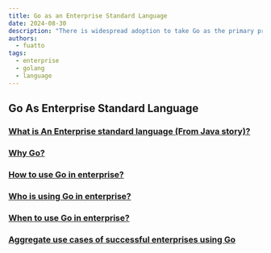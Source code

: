 ```yaml
---
title: Go as an Enterprise Standard Language
date: 2024-08-30
description: "There is widespread adoption to take Go as the primary programming language for enterprise-level software development, emphasizing its simplicity, efficiency, and robust standard library. This initiative aims to streamline development processes, improve code maintainability, and leverage Go's strong support for concurrent programming in large-scale enterprise applications."
authors:
  - fuatto
tags:
  - enterprise
  - golang
  - language
---
```


## Go As Enterprise Standard Language

### [What is An Enterprise standard language (From Java story)?](why-enterprise-chose-java.md)

### [Why Go?](why-go.md)

### [How to use Go in enterprise?](how-to-use-go-in-enterprise.md)

### [Who is using Go in enterprise?](who-using-golang-in-enterprise.md)

### [When to use Go in enterprise?](when-to-use-golang-in-enterprise.md)

### [Aggregate use cases of successful enterprises using Go](aggregate-use-cases-of-successful-enterprises-using-go.md)
